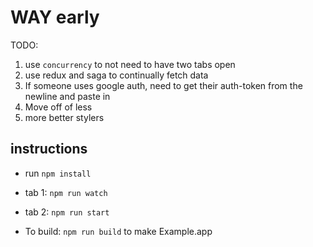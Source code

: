 # WAY early

TODO:

1. use `concurrency` to not need to have two tabs open
2. use redux and saga to continually fetch data
3. If someone uses google auth, need to get their auth-token from the newline
   and paste in
4. Move off of less
5. more better stylers

## instructions

- run `npm install`
- tab 1: `npm run watch`
- tab 2: `npm run start`

- To build: `npm run build` to make Example.app
